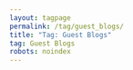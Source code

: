 ```yaml
---
layout: tagpage
permalink: /tag/guest_blogs/
title: "Tag: Guest Blogs"
tag: Guest Blogs
robots: noindex
---
```

